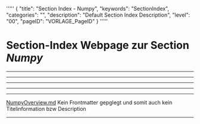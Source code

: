 '''''
{
"title": "Section Index - Numpy",
"keywords": "SectionIndex",
"categories": "",
"description": "Default Section Index Description",
"level": "00",
"pageID": "VORLAGE_PageID"
}
'''''


<h1>Section-Index Webpage zur Section <i>Numpy</i></h1>

<hr><hr><hr><hr><hr>


[NumpyOverview.md](C:/DocTool/output/Docus/Informatik/Programmieren/Python/Bibliotheken/Numpy/NumpyOverview.md)
Kein Frontmatter gepglegt und somit auch kein Titelinformation bzw Description<hr>